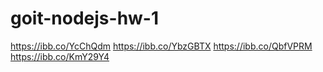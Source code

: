 # goit-nodejs-hw-1

https://ibb.co/YcChQdm
https://ibb.co/YbzGBTX
https://ibb.co/QbfVPRM
https://ibb.co/KmY29Y4

